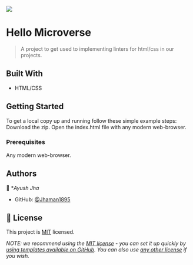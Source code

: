 ![](https://img.shields.io/badge/Microverse-blueviolet)

# Hello Microverse

> A project to get used to implementing linters for html/css in our projects.


## Built With

- HTML/CSS

## Getting Started

To get a local copy up and running follow these simple example steps:
Download the zip. Open the index.html file with any modern web-browser.

### Prerequisites
Any modern web-browser.

## Authors

👤 **Ayush Jha*

- GitHub: [@Jhaman1895](https://github.com/Jhaman1895)



## 📝 License

This project is [MIT](./LICENSE) licensed.

_NOTE: we recommend using the [MIT license](https://choosealicense.com/licenses/mit/) - you can set it up quickly by [using templates available on GitHub](https://docs.github.com/en/communities/setting-up-your-project-for-healthy-contributions/adding-a-license-to-a-repository). You can also use [any other license](https://choosealicense.com/licenses/) if you wish._
